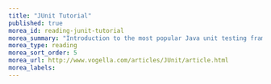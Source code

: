 ```yaml
---
title: "JUnit Tutorial"
published: true
morea_id: reading-junit-tutorial
morea_summary: "Introduction to the most popular Java unit testing framework"
morea_type: reading
morea_sort_order: 5
morea_url: http://www.vogella.com/articles/JUnit/article.html
morea_labels:
---
```



